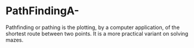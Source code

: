 # PathFindingA-
Pathfinding or pathing is the plotting, by a computer application, of the shortest route between two points. It is a more practical variant on solving mazes.
